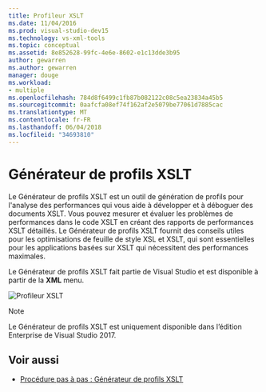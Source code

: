 ```yaml
---
title: Profileur XSLT
ms.date: 11/04/2016
ms.prod: visual-studio-dev15
ms.technology: vs-xml-tools
ms.topic: conceptual
ms.assetid: 8e852628-99fc-4e6e-8602-e1c13dde3b95
author: gewarren
ms.author: gewarren
manager: douge
ms.workload:
- multiple
ms.openlocfilehash: 784d8f6499c1fb87b082122c08c5ea23834a45b5
ms.sourcegitcommit: 0aafcfa08ef74f162af2e5079be77061d7885cac
ms.translationtype: MT
ms.contentlocale: fr-FR
ms.lasthandoff: 06/04/2018
ms.locfileid: "34693810"
---
```

# <a name="xslt-profiler"></a>Générateur de profils XSLT

Le Générateur de profils XSLT est un outil de génération de profils pour l'analyse des performances qui vous aide à développer et à déboguer des documents XSLT. Vous pouvez mesurer et évaluer les problèmes de performances dans le code XSLT en créant des rapports de performances XSLT détaillés. Le Générateur de profils XSLT fournit des conseils utiles pour les  optimisations de feuille de style XSL et XSLT, qui sont essentielles pour les applications basées sur XSLT qui nécessitent des performances maximales.

Le Générateur de profils XSLT fait partie de Visual Studio et est disponible à partir de la **XML** menu.

![Profileur XSLT](../xml-tools/media/profile-xslt-menu.png)

> [!NOTE]
> Le Générateur de profils XSLT est uniquement disponible dans l’édition Enterprise de Visual Studio 2017.

## <a name="see-also"></a>Voir aussi

- [Procédure pas à pas : Générateur de profils XSLT](../xml-tools/walkthrough-xslt-profiler.md)